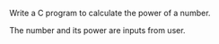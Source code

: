 Write a C program to calculate the power of a number.

The number and its power are inputs from user.
